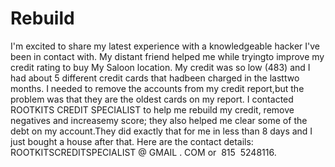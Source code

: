 # Rebuild
I'm excited to share my latest experience with a knowledgeable hacker I've been in contact with. My distant friend helped me while tryingto improve my credit rating to buy My Saloon location. My credit was so low (483) and I had about 5 different credit cards that hadbeen charged in the lasttwo months. I needed to remove the accounts from my credit report,but the problem was that they are the oldest cards on my report. I contacted ROOTKITS CREDIT SPECIALIST to help me rebuild my credit, remove negatives and increasemy score; they also helped me clear some of the debt on my account.They did exactly that for me in less than 8 days and I just bought a house after that. Here are the contact details: ROOTKITSCREDITSPECIALIST @ GMAIL . COM or  815  5248116.
